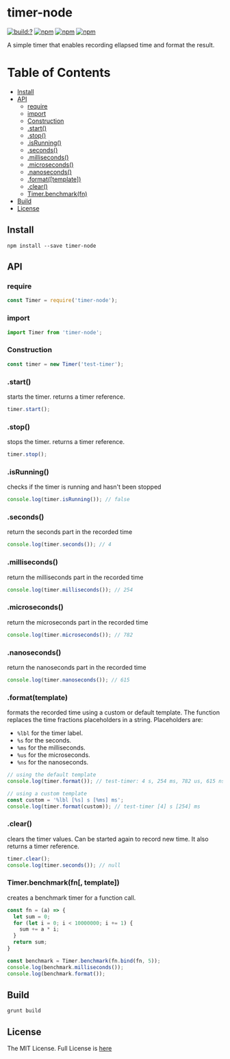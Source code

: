 # timer-node

[![build:?](https://travis-ci.org/eyas-ranjous/timer-node.svg?branch=master)](https://travis-ci.org/eyas-ranjous/timer-node) [![npm](https://img.shields.io/npm/v/timer-node.svg)](https://www.npmjs.com/package/timer-node) [![npm](https://img.shields.io/npm/dm/timer-node.svg)](https://www.npmjs.com/package/timer-node) [![npm](https://img.shields.io/badge/node-%3E=%206.0-blue.svg)](https://www.npmjs.com/package/timer-node)

A simple timer that enables recording ellapsed time and format the result.

# Table of Contents
* [Install](#install)
* [API](#api)
  * [require](#require)
  * [import](#import)
  * [Construction](#construction)
  * [.start()](#start)
  * [.stop()](#stop)
  * [.isRunning()](#isrunning)
  * [.seconds()](#seconds)
  * [.milliseconds()](#milliseconds)
  * [.microseconds()](#microseconds)
  * [.nanoseconds()](#nanoseconds)
  * [.format([template])](#format)
  * [.clear()](#clear)
  * [Timer.benchmark(fn)](#benchmark)
 * [Build](#build)
 * [License](#license)

## Install

```
npm install --save timer-node
```

## API

### require

```js
const Timer = require('timer-node');
```

### import

```js
import Timer from 'timer-node';
```

### Construction
```js
const timer = new Timer('test-timer');
```

### .start()
starts the timer. returns a timer reference.

```js
timer.start();
```

### .stop()
stops the timer. returns a timer reference.

```js
timer.stop();
```


### .isRunning()
checks if the timer is running and hasn't been stopped

```js
console.log(timer.isRunning()); // false
```

### .seconds()
return the seconds part in the recorded time

```js
console.log(timer.seconds()); // 4
```

### .milliseconds()
return the milliseconds part in the recorded time

```js
console.log(timer.milliseconds()); // 254
```

### .microseconds()
return the microseconds part in the recorded time

```js
console.log(timer.microseconds()); // 782
```

### .nanoseconds()
return the nanoseconds part in the recorded time

```js
console.log(timer.nanoseconds()); // 615
```

### .format(template)
formats the recorded time using a custom or default template. The function replaces the time fractions placeholders in a string. Placeholders are:

* `%lbl` for the timer label.
* `%s` for the seconds.
* `%ms` for the milliseconds.
* `%us` for the microseconds.
* `%ns` for the nanoseconds.

```js
// using the default template
console.log(timer.format()); // test-timer: 4 s, 254 ms, 782 us, 615 ns

// using a custom template
const custom = '%lbl [%s] s [%ms] ms';
console.log(timer.format(custom)); // test-timer [4] s [254] ms
```

### .clear()
clears the timer values. Can be started again to record new time. It also returns a timer reference.

```js
timer.clear();
console.log(timer.seconds()); // null
```

### Timer.benchmark(fn[, template])
creates a benchmark timer for a function call.

```js
const fn = (a) => {
  let sum = 0;
  for (let i = 0; i < 10000000; i += 1) {
    sum += a * i;
  }
  return sum;
}

const benchmark = Timer.benchmark(fn.bind(fn, 5));
console.log(benchmark.milliseconds());
console.log(benchmark.format());
```

## Build
```
grunt build
```

## License
The MIT License. Full License is [here](https://github.com/eyas-ranjous/timer-node/blob/master/LICENSE)
